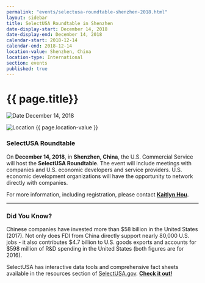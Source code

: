 ```yaml
---
permalink: "events/selectusa-roundtable-shenzhen-2018.html"
layout: sidebar
title: SelectUSA Roundtable in Shenzhen
date-display-start: December 14, 2018
date-display-end: December 14, 2018
calendar-start: 2018-12-14
calendar-end: 2018-12-14
location-value: Shenzhen, China
location-type: International
section: events
published: true
---
```


# {{ page.title}}

![Date](https://google.github.io/material-design-icons/action/svg/design/ic_event_24px.svg "Date") December 14, 2018

![Location](http://google.github.io/material-design-icons/social/svg/design/ic_location_city_24px.svg "Location") {{ page.location-value }}

### SelectUSA Roundtable

On **December 14, 2018**, in **Shenzhen, China**, the U.S. Commercial Service will host the **SelectUSA Roundtable**. The event will include meetings with companies and U.S. economic developers and service providers. U.S. economic development organizations will have the opportunity to network directly with companies.

For more information, including registration, please contact **[Kaitlyn Hou](mailto:yao.hou@trade.gov).**

---

### Did You Know?

Chinese companies have invested more than $58 billion in the United States (2017). Not only does FDI from China directly support nearly 80,000 U.S. jobs - it also contributes $4.7 billion to U.S. goods exports and accounts for $598 million of R&D spending in the United States (both figures are for 2016).

SelectUSA has interactive data tools and comprehensive fact sheets available in the resources section of [SelectUSA.gov](https://www.selectusa.gov/resources). **[Check it out!](https://www.selectusa.gov/resources)**
